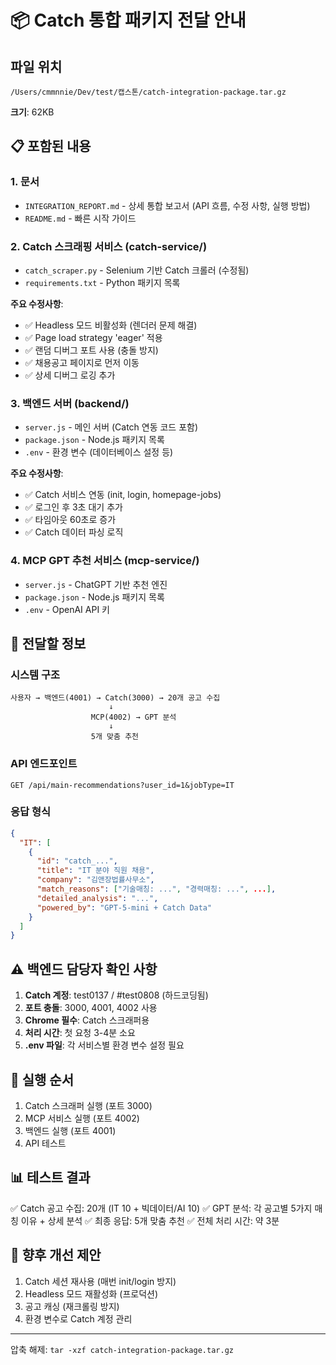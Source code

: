 # 📦 Catch 통합 패키지 전달 안내

## 파일 위치
```
/Users/cmmnnie/Dev/test/캡스톤/catch-integration-package.tar.gz
```
**크기**: 62KB

## 📋 포함된 내용

### 1. 문서
- `INTEGRATION_REPORT.md` - 상세 통합 보고서 (API 흐름, 수정 사항, 실행 방법)
- `README.md` - 빠른 시작 가이드

### 2. Catch 스크래핑 서비스 (catch-service/)
- `catch_scraper.py` - Selenium 기반 Catch 크롤러 (수정됨)
- `requirements.txt` - Python 패키지 목록

**주요 수정사항**:
- ✅ Headless 모드 비활성화 (렌더러 문제 해결)
- ✅ Page load strategy 'eager' 적용
- ✅ 랜덤 디버그 포트 사용 (충돌 방지)
- ✅ 채용공고 페이지로 먼저 이동
- ✅ 상세 디버그 로깅 추가

### 3. 백엔드 서버 (backend/)
- `server.js` - 메인 서버 (Catch 연동 코드 포함)
- `package.json` - Node.js 패키지 목록
- `.env` - 환경 변수 (데이터베이스 설정 등)

**주요 수정사항**:
- ✅ Catch 서비스 연동 (init, login, homepage-jobs)
- ✅ 로그인 후 3초 대기 추가
- ✅ 타임아웃 60초로 증가
- ✅ Catch 데이터 파싱 로직

### 4. MCP GPT 추천 서비스 (mcp-service/)
- `server.js` - ChatGPT 기반 추천 엔진
- `package.json` - Node.js 패키지 목록
- `.env` - OpenAI API 키

## 🎯 전달할 정보

### 시스템 구조
```
사용자 → 백엔드(4001) → Catch(3000) → 20개 공고 수집
                      ↓
                  MCP(4002) → GPT 분석
                      ↓
                  5개 맞춤 추천
```

### API 엔드포인트
```
GET /api/main-recommendations?user_id=1&jobType=IT
```

### 응답 형식
```json
{
  "IT": [
    {
      "id": "catch_...",
      "title": "IT 분야 직원 채용",
      "company": "김앤장법률사무소",
      "match_reasons": ["기술매칭: ...", "경력매칭: ...", ...],
      "detailed_analysis": "...",
      "powered_by": "GPT-5-mini + Catch Data"
    }
  ]
}
```

## ⚠️ 백엔드 담당자 확인 사항

1. **Catch 계정**: test0137 / #test0808 (하드코딩됨)
2. **포트 충돌**: 3000, 4001, 4002 사용
3. **Chrome 필수**: Catch 스크래퍼용
4. **처리 시간**: 첫 요청 3-4분 소요
5. **.env 파일**: 각 서비스별 환경 변수 설정 필요

## 🚀 실행 순서

1. Catch 스크래퍼 실행 (포트 3000)
2. MCP 서비스 실행 (포트 4002)
3. 백엔드 실행 (포트 4001)
4. API 테스트

## 📊 테스트 결과

✅ Catch 공고 수집: 20개 (IT 10 + 빅데이터/AI 10)
✅ GPT 분석: 각 공고별 5가지 매칭 이유 + 상세 분석
✅ 최종 응답: 5개 맞춤 추천
✅ 전체 처리 시간: 약 3분

## 📝 향후 개선 제안

1. Catch 세션 재사용 (매번 init/login 방지)
2. Headless 모드 재활성화 (프로덕션)
3. 공고 캐싱 (재크롤링 방지)
4. 환경 변수로 Catch 계정 관리

---
압축 해제: `tar -xzf catch-integration-package.tar.gz`
